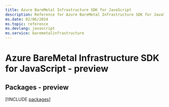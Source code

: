 ```yaml
---
title: Azure BareMetal Infrastructure SDK for JavaScript
description: Reference for Azure BareMetal Infrastructure SDK for JavaScript
ms.date: 02/06/2024
ms.topic: reference
ms.devlang: javascript
ms.service: baremetalinfrastructure
---
```

# Azure BareMetal Infrastructure SDK for JavaScript - preview
## Packages - preview
[!INCLUDE [packages](baremetal-infrastructure-index.md)]